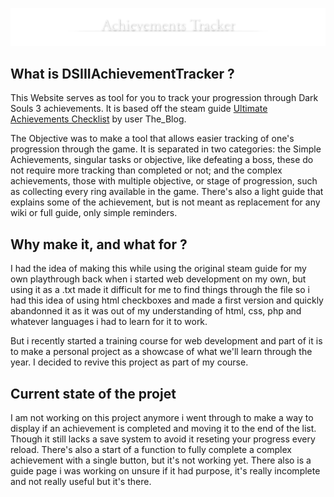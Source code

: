 !["achievement tracker" styled like ds3's locations title cards](/images/Achievements%20Tracker.png)

## What is DSIIIAchievementTracker ?

  This Website serves as tool for you to track your progression through Dark Souls 3 achievements. It is based off the steam guide [Ultimate Achievements Checklist](https://steamcommunity.com/sharedfiles/filedetails/?id=668813993) by user The_Blog.

  The Objective was to make a tool that allows easier tracking of one's progression through the game. It is separated in two categories: the Simple Achievements, singular tasks or objective, like defeating a boss, these do not require more tracking than completed or not; and the complex achievements, those with multiple objective, or stage of progression, such as collecting every ring available in the game. There's also a light guide that explains some of the achievement, but is not meant as replacement for any wiki or full guide, only simple reminders.

## Why make it, and what for ?

  I had the idea of making this while using the original steam guide for my own playthrough back when i started web development on my own, but using it as a .txt made it difficult for me to find things through the file so i had this idea of using html checkboxes and made a first version and quickly abandonned it as it was out of my understanding of html, css, php and whatever languages i had to learn for it to work.

  But i recently started a training course for web development and part of it is to make a personal project as a showcase of what we'll learn through the year. I decided to revive this project as part of my course.

## Current state of the projet

I am not working on this project anymore i went through to make a way to display if an achievement is completed and moving it to the end of the list. Though it still lacks a save system to avoid it reseting your progress every reload. There's also a start of a function to fully complete a complex achievement with a single button, but it's not working yet. There also is a guide page i was working on unsure if it had purpose, it's really incomplete and not really useful but it's there.
